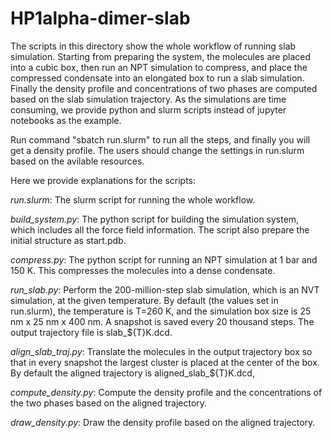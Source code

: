 # HP1alpha-dimer-slab

The scripts in this directory show the whole workflow of running slab simulation. Starting from preparing the system, the molecules are placed into a cubic box, then run an NPT simulation to compress, and place the compressed condensate into an elongated box to run a slab simulation. Finally the density profile and concentrations of two phases are computed based on the slab simulation trajectory. As the simulations are time consuming, we provide python and slurm scripts instead of jupyter notebooks as the example.

Run command "sbatch run.slurm" to run all the steps, and finally you will get a density profile. The users should change the settings in run.slurm based on the avilable resources. 

Here we provide explanations for the scripts: 

*run.slurm*: The slurm script for running the whole workflow.

*build_system.py*: The python script for building the simulation system, which includes all the force field information. The script also prepare the initial structure as start.pdb. 

*compress.py*: The python script for running an NPT simulation at 1 bar and 150 K. This compresses the molecules into a dense condensate. 

*run_slab.py*: Perform the 200-million-step slab simulation, which is an NVT simulation, at the given temperature. By default (the values set in run.slurm), the temperature is T=260 K, and the simulation box size is 25 nm x 25 nm x 400 nm. A snapshot is saved every 20 thousand steps. The output trajectory file is slab_${T}K.dcd. 

*align_slab_traj.py*: Translate the molecules in the output trajectory box so that in every snapshot the largest cluster is placed at the center of the box. By default the aligned trajectory is aligned_slab_${T}K.dcd, 

*compute_density.py*: Compute the density profile and the concentrations of the two phases based on the aligned trajectory.

*draw_density.py*: Draw the density profile based on the aligned trajectory. 

